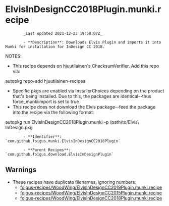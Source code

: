 # ElvisInDesignCC2018Plugin.munki.recipe

            _Last updated 2021-12-23 19:58:07Z_

            - **Description**: Downloads Elvis Plugin and imports it into Munki for installation for InDesign CC 2018.

NOTES:
- This recipe depends on hjuutilainen's ChecksumVerifier.  Add this repo via:

autopkg repo-add hjuutilainen-recipes

- Specific pkgs are enabled via InstallerChoices depending on the product that's being installed.  Due to this, the packages are identical--thus force_munkiimport is set to true
- This recipe does not download the Elvis package--feed the package into the recipe via the following format:

autopkg run ElvisInDesignCC2018Plugin.munki -p /path/to/Elvis\ InDesign.pkg

            - **Identifier**: `com.github.foigus.munki.ElvisInDesignCC2018Plugin`

            - **Parent Recipes**: `com.github.foigus.download.ElvisInDesignPlugin`

## Warnings

- These recipes have duplicate filenames, ignoring numbers:
    - [foigus-recipes/WoodWing/ElvisInDesignCC2019Plugin.munki.recipe](/autopkg-dupe-tracker/foigus-recipes/WoodWing/ElvisInDesignCC2019Plugin.munki.recipe)
    - [foigus-recipes/WoodWing/ElvisInDesignCC2015Plugin.munki.recipe](/autopkg-dupe-tracker/foigus-recipes/WoodWing/ElvisInDesignCC2015Plugin.munki.recipe)
    - [foigus-recipes/WoodWing/ElvisInDesignCC2018Plugin.munki.recipe](/autopkg-dupe-tracker/foigus-recipes/WoodWing/ElvisInDesignCC2018Plugin.munki.recipe)